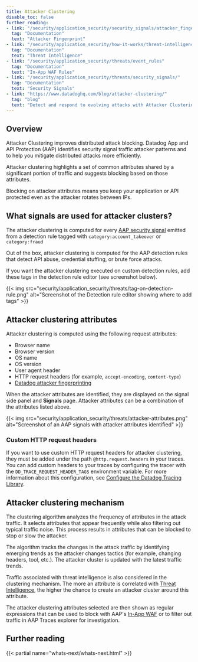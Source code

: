 ```yaml
---
title: Attacker Clustering
disable_toc: false
further_reading:
- link: "/security/application_security/security_signals/attacker_fingerprint"
  tag: "Documentation"
  text: "Attacker Fingerprint"
- link: "/security/application_security/how-it-works/threat-intelligence/"
  tag: "Documentation"
  text: "Threat Intelligence"
- link: "/security/application_security/threats/event_rules"
  tag: "Documentation"
  text: "In-App WAF Rules"
- link: "/security/application_security/threats/security_signals/"
  tag: "Documentation"
  text: "Security Signals"
- link: "https://www.datadoghq.com/blog/attacker-clustering/"
  tag: "blog"
  text: "Detect and respond to evolving attacks with Attacker Clustering"
---
```



## Overview

Attacker Clustering improves distributed attack blocking. Datadog App and API Protection (AAP) identifies security signal traffic attacker patterns and to help you mitigate distributed attacks more efficiently.

Attacker clustering highlights a set of common attributes shared by a significant portion of traffic and suggests blocking based on those attributes.

Blocking on attacker attributes means you keep your application or API protected even as the attacker rotates between IPs.

## What signals are used for attacker clusters?

The attacker clustering is computed for every [AAP security signal][4] emitted from a detection rule tagged with `category:account_takeover` or `category:fraud`

Out of the box, attacker clustering is computed for the AAP detection rules that detect API abuse, credential stuffing, or brute force attacks.

If you want the attacker clustering executed on custom detection rules, add these tags in the detection rule editor (see screenshot below).

{{< img src="security/application_security/threats/tag-on-detection-rule.png" alt="Screenshot of the Detection rule editor showing where to add tags"  >}}

## Attacker clustering attributes

Attacker clustering is computed using the following request attributes:
* Browser name
* Browser version
* OS name
* OS version
* User agent header
* HTTP request headers (for example, `accept-encoding`, `content-type`)
* [Datadog attacker fingerprinting][2]

When the attacker attributes are identified, they are displayed on the signal side panel and **Signals** page. Attacker attributes can be a combination of the attributes listed above.

{{< img src="security/application_security/threats/attacker-attributes.png" alt="Screenshot of an AAP signals with attacker attributes identified"  >}}

### Custom HTTP request headers

If you want to use custom HTTP request headers for attacker clustering, they must be added under the path `@http.request.headers` in your traces. You can add custom headers to your traces by configuring the tracer with the `DD_TRACE_REQUEST_HEADER_TAGS` environment variable. For more information about this configuration, see [Configure the Datadog Tracing Library][5].

## Attacker clustering mechanism

The clustering algorithm analyzes the frequency of attributes in the attack traffic. It selects attributes that appear frequently while also filtering out typical traffic noise. This process results in attributes that can be blocked to stop or slow the attacker.

The algorithm tracks the changes in the attack traffic by identifying emerging trends as the attacker changes tactics (for example, changing headers, tool, etc.). The attacker cluster is updated with the latest traffic trends.

Traffic associated with threat intelligence is also considered in the clustering mechanism. The more an attribute is correlated with [Threat Intelligence][1], the higher the chance to create an attacker cluster around this attribute.

The attacker clustering attributes selected are then shown as regular expressions that can be used to block with AAP's [In-App WAF][3] or to filter out traffic in AAP Traces explorer for investigation.

## Further reading

{{< partial name="whats-next/whats-next.html" >}}

[1]: /security/application_security/how-it-works/threat-intelligence/
[2]: /security/application_security/security_signals/attacker_fingerprint
[3]: /security/application_security/threats/event_rules
[4]: /security/workload_protection/security_signals/
[5]: /tracing/trace_collection/library_config/
